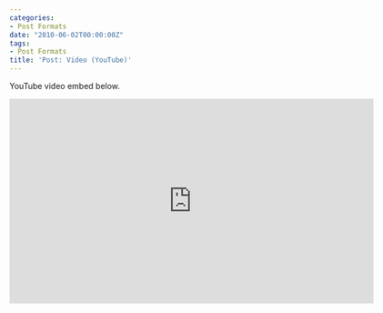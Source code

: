 ```yaml
---
categories:
- Post Formats
date: "2010-06-02T00:00:00Z"
tags:
- Post Formats
title: 'Post: Video (YouTube)'
---
```


YouTube video embed below.

<iframe width="640" height="360" src="https://www.youtube-nocookie.com/embed/l2Of1-d5E5o?controls=0&amp;showinfo=0" frameborder="0" allowfullscreen></iframe>